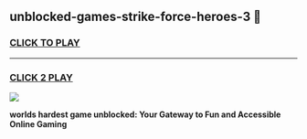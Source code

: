 
## unblocked-games-strike-force-heroes-3 👋
<h3>
<a href="https://premium.freeplayer.one?title=unblocked-games-strike-force-heroes-3&ref=14F">CLICK TO PLAY</a></h3>
<hr>

<h3>
<a href="https://premium.freeplayer.one?title=unblocked-games-strike-force-heroes-3&ref=14F">CLICK 2 PLAY</a>
  
</h3>

<a href="https://premium.freeplayer.one?title=unblocked-games-strike-force-heroes-3&ref=12F/"><img src="https://clearcache.store/games.png"></a>


**worlds hardest game unblocked: Your Gateway to Fun and Accessible Online Gaming**
